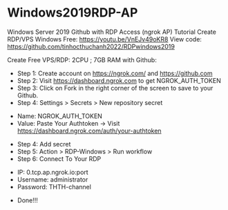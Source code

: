# Windows2019RDP-AP
Windows Server 2019 Github with RDP Access (ngrok AP)
Tutorial Create RDP/VPS Windows Free: https://youtu.be/VnEJv49oKR8
View code: https://github.com/tinhocthuchanh2022/RDPwindows2019

Create Free VPS/RDP: 2CPU ; 7GB RAM with Github:

- Step 1: Create account on https://ngrok.com/ and https://github.com
- Step 2: Visit https://dashboard.ngrok.com to get NGROK_AUTH_TOKEN
- Step 3: Click on Fork in the right corner of the screen to save to your Github.
- Step 4: Settings > Secrets > New repository secret
 + Name: NGROK_AUTH_TOKEN
 + Value: Paste Your Authtoken -> Visit https://dashboard.ngrok.com/auth/your-authtoken
- Step 4: Add secret
- Step 5: Action > RDP-Windows > Run workflow
- Step 6: Connect To Your RDP
 + IP: 0.tcp.ap.ngrok.io:port
 + Username: administrator
 + Password: THTH-channel
- Done!!! 


